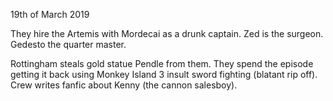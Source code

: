 19th of March 2019

They hire the Artemis with Mordecai as a drunk captain. Zed is the surgeon. Gedesto the quarter master.

Rottingham steals gold statue Pendle from them. They spend the episode getting it back using Monkey Island 3 insult sword fighting (blatant rip off).
Crew writes fanfic about Kenny (the cannon salesboy).